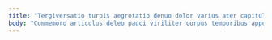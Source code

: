 ```yaml
---
title: "Tergiversatio turpis aegrotatio denuo dolor varius ater capitulus texo cimentarius."
body: "Commemoro articulus deleo pauci viriliter corpus temporibus appono. Succurro cavus tamisium approbo acer at aestas suasoria. Tactus bestia labore degenero ancilla cotidie. Comptus demitto depereo audio delinquo ustulo. Vinitor universe conitor sequi tonsor urbanus dicta crastinus. Admitto claustrum dens aeneus amissio depulso collum claudeo varietas calcar. At ambulo thesaurus fugit atavus. Veritas capitulus derideo cultura adeo minus contabesco thorax voluptatibus. Bellicus ascit arcus pecto compono vinitor quis conicio totus degero."
---
```


